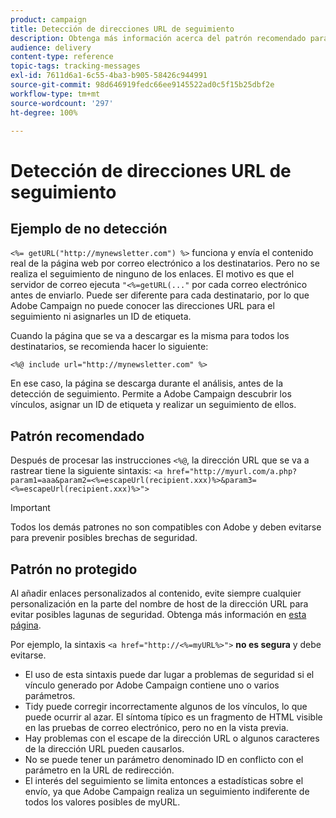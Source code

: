```yaml
---
product: campaign
title: Detección de direcciones URL de seguimiento
description: Obtenga más información acerca del patrón recomendado para rastrear direcciones URL
audience: delivery
content-type: reference
topic-tags: tracking-messages
exl-id: 7611d6a1-6c55-4ba3-b905-58426c944991
source-git-commit: 98d646919fedc66ee9145522ad0c5f15b25dbf2e
workflow-type: tm+mt
source-wordcount: '297'
ht-degree: 100%

---
```


# Detección de direcciones URL de seguimiento

## Ejemplo de no detección

`<%= getURL("http://mynewsletter.com") %>` funciona y envía el contenido real de la página web por correo electrónico a los destinatarios. Pero no se realiza el seguimiento de ninguno de los enlaces. El motivo es que el servidor de correo ejecuta `"<%=getURL(..."` por cada correo electrónico antes de enviarlo. Puede ser diferente para cada destinatario, por lo que Adobe Campaign no puede conocer las direcciones URL para el seguimiento ni asignarles un ID de etiqueta.

Cuando la página que se va a descargar es la misma para todos los destinatarios, se recomienda hacer lo siguiente:

`<%@ include url="http://mynewsletter.com" %>`

En ese caso, la página se descarga durante el análisis, antes de la detección de seguimiento. Permite a Adobe Campaign descubrir los vínculos, asignar un ID de etiqueta y realizar un seguimiento de ellos.

## Patrón recomendado

Después de procesar las instrucciones `<%@`, la dirección URL que se va a rastrear tiene la siguiente sintaxis: `<a href="http://myurl.com/a.php?param1=aaa&param2=<%=escapeUrl(recipient.xxx)%>&param3=<%=escapeUrl(recipient.xxx)%>">`

>[!IMPORTANT]
>
>Todos los demás patrones no son compatibles con Adobe y deben evitarse para prevenir posibles brechas de seguridad.

## Patrón no protegido

Al añadir enlaces personalizados al contenido, evite siempre cualquier personalización en la parte del nombre de host de la dirección URL para evitar posibles lagunas de seguridad. Obtenga más información en [esta página](../../installation/using/privacy.md#url-personalization).

Por ejemplo, la sintaxis `<a href="http://<%=myURL%>">` **no es segura** y debe evitarse.

* El uso de esta sintaxis puede dar lugar a problemas de seguridad si el vínculo generado por Adobe Campaign contiene uno o varios parámetros.
* Tidy puede corregir incorrectamente algunos de los vínculos, lo que puede ocurrir al azar. El síntoma típico es un fragmento de HTML visible en las pruebas de correo electrónico, pero no en la vista previa.
* Hay problemas con el escape de la dirección URL o algunos caracteres de la dirección URL pueden causarlos.
* No se puede tener un parámetro denominado ID en conflicto con el parámetro en la URL de redirección.
* El interés del seguimiento se limita entonces a estadísticas sobre el envío, ya que Adobe Campaign realiza un seguimiento indiferente de todos los valores posibles de myURL.
